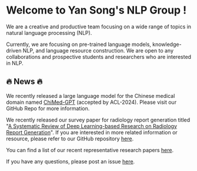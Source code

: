 # Welcome to Yan Song's NLP Group !

We are a creative and productive team focusing on a wide range of topics in natural language processing (NLP).

Currently, we are focusing on pre-trained language models, knowledge-driven NLP, and language resource construction. We are open to any collaborations and prospective students and researchers who are interested in NLP.

## 🔥 News 🔥

We recently released a large language model for the Chinese medical domain named [ChiMed-GPT](https://github.com/synlp/ChiMed-GPT) (accepted by ACL-2024). Please visit our GitHub Repo for more information.

We recently released our survey paper for radiology report generation titled "[A Systematic Review of Deep Learning-based Research on Radiology Report Generation](https://arxiv.org/abs/2311.14199)". If you are interested in more related information or resource, please refer to our GitHub repository [here](https://github.com/synlp/RRG-Review/).

You can find a list of our recent representative research papers [here](https://github.com/synlp/.github).

If you have any questions, please post an issue [here](https://github.com/synlp/.github/issues).
